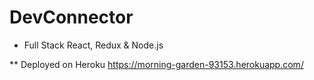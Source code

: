 # DevConnector
* Full Stack React, Redux &amp; Node.js

** Deployed on Heroku
https://morning-garden-93153.herokuapp.com/

